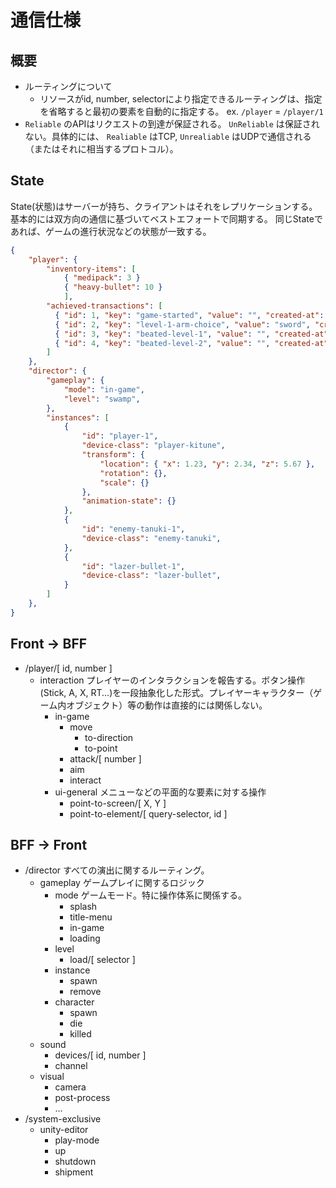 # 通信仕様

## 概要

- ルーティングについて
  - リソースがid, number, selectorにより指定できるルーティングは、指定を省略すると最初の要素を自動的に指定する。 ex. `/player` = `/player/1`
- `Reliable` のAPIはリクエストの到達が保証される。 `UnReliable` は保証されない。具体的には、 `Realiable` はTCP, `Unrealiable` はUDPで通信される（またはそれに相当するプロトコル）。

## State

State(状態)はサーバーが持ち、クライアントはそれをレプリケーションする。基本的には双方向の通信に基づいてベストエフォートで同期する。
同じStateであれば、ゲームの進行状況などの状態が一致する。

```json
{
    "player": {
        "inventory-items": [
            { "medipack": 3 }
            { "heavy-bullet": 10 }
            ],
        "achieved-transactions": [
          { "id": 1, "key": "game-started", "value": "", "created-at": "2020-07-12T14:38:09.760", "updated-at": "2020-07-12T14:38:09.760" },
          { "id": 2, "key": "level-1-arm-choice", "value": "sword", "created-at": "2020-07-13T14:38:09.760", "updated-at": "2020-07-13T14:38:09.760" },
          { "id": 3, "key": "beated-level-1", "value": "", "created-at": "2020-07-14T14:38:09.760", "updated-at": "2020-07-14T14:38:09.760" },
          { "id": 4, "key": "beated-level-2", "value": "", "created-at": "2020-07-15T14:38:09.760", "updated-at": "2020-07-15T14:38:09.760" },
        ]
    },
    "director": {
        "gameplay": {
            "mode": "in-game",
            "level": "swamp",
        },
        "instances": [
            {
                "id": "player-1",
                "device-class": "player-kitune",
                "transform": {
                    "location": { "x": 1.23, "y": 2.34, "z": 5.67 },
                    "rotation": {},
                    "scale": {}
                },
                "animation-state": {}
            },
            {
                "id": "enemy-tanuki-1",
                "device-class": "enemy-tanuki",
            },
            {
                "id": "lazer-bullet-1",
                "device-class": "lazer-bullet",
            }
        ]
    },
}
```

## Front -> BFF

- /player/[ id, number ]
  - interaction プレイヤーのインタラクションを報告する。ボタン操作(Stick, A, X, RT...)を一段抽象化した形式。プレイヤーキャラクター（ゲーム内オブジェクト）等の動作は直接的には関係しない。
    - in-game
      - move
        - to-direction
        - to-point
      - attack/[ number ]
      - aim
      - interact
    - ui-general メニューなどの平面的な要素に対する操作
      - point-to-screen/[ X, Y ]
      - point-to-element/[ query-selector, id ]

## BFF -> Front

- /director すべての演出に関するルーティング。
  - gameplay ゲームプレイに関するロジック
    - mode ゲームモード。特に操作体系に関係する。
      - splash
      - title-menu
      - in-game
      - loading
    - level
      - load/[ selector ]
    - instance
      - spawn
      - remove
    - character
      - spawn
      - die
      - killed
  - sound
    - devices/[ id, number ]
    - channel
  - visual
    - camera
    - post-process
    - ...
- /system-exclusive
  - unity-editor
    - play-mode
    - up
    - shutdown
    - shipment
